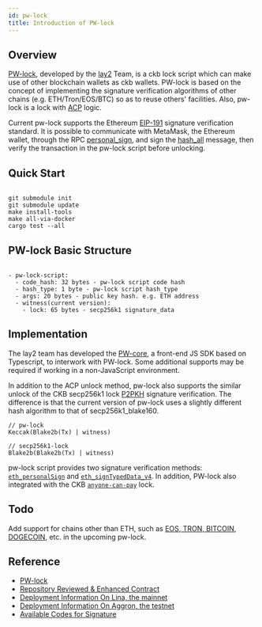 ```yaml
---
id: pw-lock
title: Introduction of PW-lock
---
```


## Overview

[PW-lock](https://github.com/lay2dev/pw-lock), developed by the [lay2](https://github.com/lay2dev/pw-lock) Team, is a ckb lock script which can make use of other blockchain wallets as ckb wallets. PW-lock is based on the concept of implementing the signature verification algorithms of other chains (e.g. ETH/Tron/EOS/BTC) so as to reuse others' facilities. Also, pw-lock is a lock with [ACP](https://github.com/nervosnetwork/ckb-production-scripts/blob/master/c/anyone_can_pay.c) logic.

Current pw-lock supports the Ethereum [EIP-191](https://eips.ethereum.org/EIPS/eip-191) signature verification standard. It is possible to communicate with MetaMask, the Ethereum wallet, through the RPC [personal_sign](https://docs.metamask.io/guide/signing-data.html#signing-data-with-metamask), and sign the [hash_all](https://github.com/nervosnetwork/ckb-system-scripts/wiki/How-to-sign-transaction#p2pkh) message, then verify the transaction in the pw-lock script before unlocking.


## Quick Start

```

git submodule init
git submodule update
make install-tools
make all-via-docker
cargo test --all

```


## PW-lock Basic Structure

```

- pw-lock-script:
  - code_hash: 32 bytes - pw-lock script code hash
  - hash_type: 1 byte - pw-lock script hash_type
  - args: 20 bytes - public key hash. e.g. ETH address
  - witness(current version):
    - lock: 65 bytes - secp256k1 signature_data

```

## Implementation

The lay2 team has developed the [PW-core](https://github.com/lay2dev/pw-core), a front-end JS SDK based on Typescript, to interwork with PW-lock. Some additional supports may be required if working in a non-JavaScript environment. 

In addition to the ACP unlock method, pw-lock also supports the similar unlock of the CKB secp256k1 lock [P2PKH](https://github.com/nervosnetwork/ckb-system-scripts/wiki/How-to-sign-transaction#p2pkh) signature verification. The difference is that the current version of pw-lock uses a slightly different hash algorithm to that of secp256k1_blake160.

```
// pw-lock
Keccak(Blake2b(Tx) | witness)

// secp256k1-lock
Blake2b(Blake2b(Tx) | witness)
```

pw-lock script provides two signature verification methods: [`eth_personalSign`](https://github.com/lay2dev/pw-lock#eth_personalsign) and [`eth_signTypedData_v4`](https://github.com/lay2dev/pw-lock#eth_signtypeddata_v4). In addition, PW-lock also integrated with the CKB [`anyone-can-pay`](https://github.com/nervosnetwork/ckb-production-scripts) lock. 

## Todo

Add support for chains other than ETH, such as [EOS, TRON, BITCOIN, DOGECOIN](https://github.com/XuJiandong/pw-lock/blob/develop/c/pw_lock.h#L197-L230), etc. in the upcoming pw-lock.

## Reference

- [PW-lock](https://github.com/lay2dev/pw-lock)
- [Repository Reviewed & Enhanced Contract](https://github.com/XuJiandong/pw-lock)
- [Deployment Information On Lina, the mainnet](https://github.com/lay2dev/pw-core/blob/master/src/constants.ts#L71-L84)
- [Deployment Information On Aggron, the testnet](https://github.com/lay2dev/pw-core/blob/master/src/constants.ts#L157-L169)
- [Available Codes for Signature](https://github.com/lay2dev/pw-core/blob/master/src/signers/signer.ts)
